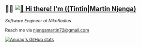 ## 👨‍💻 [<img src="https://user-images.githubusercontent.com/32560913/204735038-e09845d6-b2ed-4c6b-b724-eab796ce8ee5.gif" alt="👋 Hi there! I'm ((Tintin|Martin Njenga)" title="👋 Hi there! I'm ((Tintin|Martin Njenga))"/>](https://tintin72.github.io/Portfolio)
<!-- [<img src="[https://user-images.githubusercontent.com/32560913/204728333-2d1db6b2-40de-45a4-9d23-81ec43e3e937.gif](https://raw.githubusercontent.com/Raymo111/Raymo111/master/intro.gif)" alt="👋 Hi there! I'm ((Tintin|Martin Njenga)" title="👋 Hi there! I'm ((Tintin|Martin Njenga)"/>] -->
<!-- ![hacker](https://user-images.githubusercontent.com/32560913/204728333-2d1db6b2-40de-45a4-9d23-81ec43e3e937.gif) -->

*Software Engineer at NikoRadius*
<!-- ![kinaro](https://user-images.githubusercontent.com/32560913/204730816-25e6cb5f-1b20-433f-93ca-894fe2b2afdf.gif) -->

Reach me via njengamartin72@gmail.com

<!-- ![bloggif_6387079ee7e88](https://user-images.githubusercontent.com/32560913/204735038-e09845d6-b2ed-4c6b-b724-eab796ce8ee5.gif) -->

<!-- [looney [MConverter.eu].webm](https://user-images.githubusercontent.com/32560913/204561473-79121b9d-697c-4ece-8ff9-df6515b16294.webm) -->


[![Anurag's GitHub stats](https://github-readme-stats.vercel.app/api?username=tintin72&count_private=true&show_icons=true&theme=gruvbox)](https://github.com/anuraghazra/github-readme-stats)
